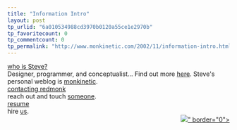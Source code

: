 ```yaml
---
title: "Information Intro"
layout: post
tp_urlid: "6a010534988cd3970b0120a55ce1e2970b"
tp_favoritecount: 0
tp_commentcount: 0
tp_permalink: "http://www.monkinetic.com/2002/11/information-intro.html"
---
```

<div class="subhead"><a href="&lt;!--#siteurl--&gt;information/index.html#about">who is Steve?</a></div>
Designer, programmer, and conceptualist... Find out more <a href="&lt;!--#siteurl--&gt;information/index.html#about">here</a>. Steve&#39;s personal weblog is <a href="&lt;!--#siteurl--&gt;monkinetic">monkinetic</a>. 
<div class="subhead"><a href="&lt;!--#siteurl--&gt;information/index.html#contact">contacting redmonk</a></div>
reach out and touch <a href="&lt;!--#siteurl--&gt;information/index.html#contact">someone</a>.
<div class="subhead"><a href="&lt;!--#siteurl--&gt;information/resume.html">resume</a></div>
hire <a href="&lt;!--#siteurl--&gt;information/resume.html">us</a>.
<div align="right" class="image-row"><a href="&lt;!--#siteurl--&gt;information"><img --="--" information.gif"="information.gif&quot;" linkonly="true" msgnum="1577" src="&lt;!--#enclosure filename=" urlonly="true" />&quot; border=&quot;0&quot;&gt;</a></div>
